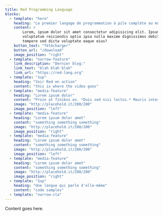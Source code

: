 ```yaml
---
title: Red Programming Language
blocks:
  - template: "hero"
    heading: "Le premier langage de programmation à pile complète au monde."
    content: >
        Lorem, ipsum dolor sit amet consectetur adipisicing elit. Ipsum temporibus eum quibusdam quas
        voluptatum reiciendis optio ipsa nulla maxime dignissimos debitis, laboriosam quisquam nobis
        tempore sed dicta voluptate eaque eius?
    button_text: "Télécharger"
    button_url: "/download"
    image_position: "right"
  - template: "narrow-feature"
    link_description: "Dernier blog:"
    link_text: "blah blah blah"
    link_url: "https://red-lang.org"
  - template: "1up"
    heading: "Voir Red en action"
    content: "this is where the video goes"
  - template: "media-feature"
    heading: "Lorem ipsum dolor"
    content: "Proin at finibus ex. *Duis sed nisi lectus.* Mauris interdum ac nunc quis pharetra. Vivamus rhoncus porttitor ante."
    image: "http://placehold.it/200/200"
    image_position: "left"
  - template: "media-feature"
    heading: "Lorem ipsum dolor amet"
    content: "something something something"
    image: "http://placehold.it/200/200"
    image_position: "right"
  - template: "media-feature"
    heading: "Lorem ipsum dolor amet"
    content: "something something something"
    image: "http://placehold.it/200/200"
    image_position: "left"
  - template: "media-feature"
    heading: "Lorem ipsum dolor amet"
    content: "something something something"
    image: "http://placehold.it/200/200"
    image_position: "right"
  - template: "1up"
    heading: "Une langue qui parle d'elle-même"
    content: "code samples"
  - template: "narrow-cta"
---
```


Content goes here.
